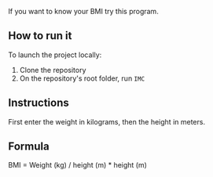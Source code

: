 If you want to know your BMI try this program.

## How to run it

To launch the project locally:
1. Clone the repository
2. On the repository's root folder, run `IMC`

## Instructions

First enter the weight in kilograms, then the height in meters.

## Formula

BMI = Weight (kg) / height (m) * height (m)
